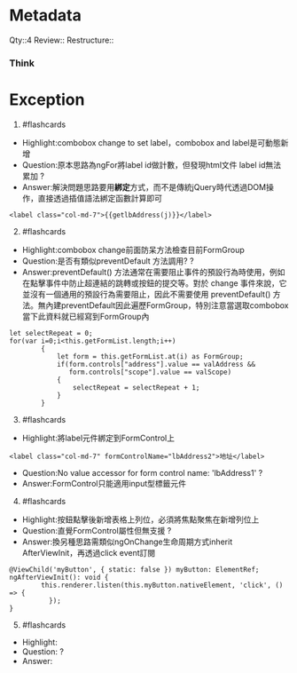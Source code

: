 # Metadata
Qty::4
Review::
Restructure::

### Think


# Exception


1. #flashcards 
- Highlight:combobox change to set label，combobox and label是可動態新增
- Question:原本思路為ngFor將label id做計數，但發現html文件 label id無法累加
?
- Answer:解決問題思路要用**綁定**方式，而不是傳統jQuery時代透過DOM操作，直接透過插值語法綁定函數計算即可
```
<label class="col-md-7">{{getlbAddress(j)}}</label>
```

2. #flashcards 
- Highlight:combobox change前面防呆方法檢查目前FormGroup
- Question:是否有類似preventDefault 方法調用?
?
- Answer:preventDefault() 方法通常在需要阻止事件的預設行為時使用，例如在點擊事件中防止超連結的跳轉或按鈕的提交等。對於 change 事件來說，它並沒有一個通用的預設行為需要阻止，因此不需要使用 preventDefault() 方法。無內建preventDefault因此遍歷FormGroup，特別注意當選取combobox當下此資料就已經寫到FormGroup內
```
let selectRepeat = 0;
for(var i=0;i<this.getFormList.length;i++)
        {
            let form = this.getFormList.at(i) as FormGroup;
            if(form.controls["address"].value == valAddress &&
               form.controls["scope"].value == valScope)
            {
                selectRepeat = selectRepeat + 1;
            }
        }
```

3. #flashcards 
- Highlight:將label元件綁定到FormControl上
```
<label class="col-md-7" formControlName="lbAddress2">地址</label>
```
- Question:No value accessor for form control name: 'lbAddress1'
?
- Answer:FormControl只能適用input型標籤元件

4. #flashcards 
- Highlight:按鈕點擊後新增表格上列位，必須將焦點聚焦在新增列位上
- Question:直覺FormControl屬性但無支援
?
- Answer:換另種思路需類似ngOnChange生命周期方式inherit AfterViewInit，再透過click event訂閱
```
@ViewChild('myButton', { static: false }) myButton: ElementRef;
ngAfterViewInit(): void {
        this.renderer.listen(this.myButton.nativeElement, 'click', () => {
          });
}
```

5. #flashcards 
- Highlight:
- Question:
?
- Answer: